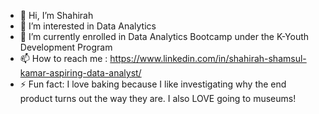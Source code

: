 - 👋 Hi, I’m Shahirah
- 👀 I’m interested in Data Analytics
- 🌱 I’m currently enrolled in Data Analytics Bootcamp under the K-Youth Development Program
- 📫 How to reach me : https://www.linkedin.com/in/shahirah-shamsul-kamar-aspiring-data-analyst/
- ⚡ Fun fact: I love baking because I like investigating why the end product turns out the way they are. I also LOVE going to museums!

<!---
shahirahsk/shahirahsk is a ✨ special ✨ repository because its `README.md` (this file) appears on your GitHub profile.
You can click the Preview link to take a look at your changes.
--->
